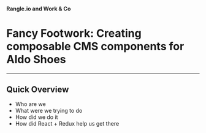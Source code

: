 <!-- Rangle.io logo indicator should use H4 -->
#### Rangle.io and Work & Co

<!-- Only one H1 should be used per slide -->
# Fancy Footwork: Creating composable CMS components for Aldo Shoes

---

## Quick Overview

- Who are we
- What were we trying to do
- How did we do it
- How did React + Redux help us get there